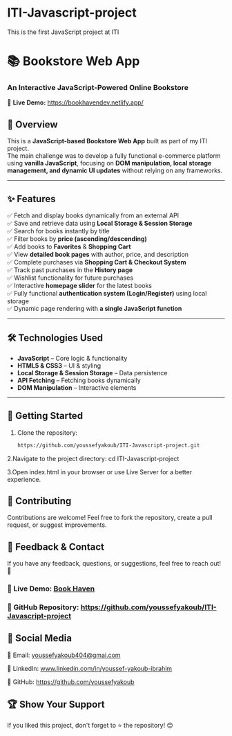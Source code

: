 # ITI-Javascript-project
 This is the first JavaScript project at ITI

# 📚 Bookstore Web App  

### **An Interactive JavaScript-Powered Online Bookstore**  

🚀 **Live Demo:** https://bookhavendev.netlify.app/

## 📖 Overview  
This is a **JavaScript-based Bookstore Web App** built as part of my ITI project.  
The main challenge was to develop a fully functional e-commerce platform using **vanilla JavaScript**, focusing on **DOM manipulation, local storage management, and dynamic UI updates** without relying on any frameworks.  

---

## ✨ Features  
✅ Fetch and display books dynamically from an external API  
✅ Save and retrieve data using **Local Storage & Session Storage**  
✅ Search for books instantly by title  
✅ Filter books by **price (ascending/descending)**  
✅ Add books to **Favorites** & **Shopping Cart**  
✅ View **detailed book pages** with author, price, and description  
✅ Complete purchases via **Shopping Cart & Checkout System**  
✅ Track past purchases in the **History page**  
✅ Wishlist functionality for future purchases  
✅ Interactive **homepage slider** for the latest books  
✅ Fully functional **authentication system (Login/Register)** using local storage  
✅ Dynamic page rendering with **a single JavaScript function**  

---

## 🛠 Technologies Used  
- **JavaScript** – Core logic & functionality  
- **HTML5 & CSS3** – UI & styling  
- **Local Storage & Session Storage** – Data persistence  
- **API Fetching** – Fetching books dynamically  
- **DOM Manipulation** – Interactive elements  

---

## 📌 Getting Started  

1. Clone the repository:  
   ```bash
   https://github.com/youssefyakoub/ITI-Javascript-project.git

2.Navigate to the project directory:
cd ITI-Javascript-project

3.Open index.html in your browser or use Live Server for a better experience.

## 🎯 Contributing
Contributions are welcome! Feel free to fork the repository, create a pull request, or suggest improvements.

## 📩 Feedback & Contact
If you have any feedback, questions, or suggestions, feel free to reach out! 🚀

### 📌 Live Demo: [Book Haven](https://bookhavendev.netlify.app/)
### 🔗 GitHub Repository: https://github.com/youssefyakoub/ITI-Javascript-project

## 🔗 Social Media
📧 Email: youssefyakoub404@gmai.com

🔗 LinkedIn: www.linkedin.com/in/youssef-yakoub-ibrahim

🔗 GitHub: https://github.com/youssefyakoub

## 🏆 Show Your Support
If you liked this project, don't forget to ⭐ the repository! 😊


